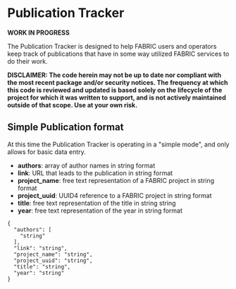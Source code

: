 # Publication Tracker

**WORK IN PROGRESS**

The Publication Tracker is designed to help FABRIC users and operators keep track of publications that have in some way utilized FABRIC services to do their work.


**DISCLAIMER: The code herein may not be up to date nor compliant with the most recent package and/or security notices. The frequency at which this code is reviewed and updated is based solely on the lifecycle of the project for which it was written to support, and is not actively maintained outside of that scope. Use at your own risk.**

## Simple Publication format

At this time the Publication Tracker is operating in a "simple mode", and only allows for basic data entry.

- **authors**: array of author names in string format
- **link**: URL that leads to the publication in string format
- **project_name**: free text representation of a FABRIC project in string format
- **project_uuid**: UUID4 reference to a FABRIC project in string format
- **title**: free text representation of the title in string string
- **year**: free text representation of the year in string format

```
{
  "authors": [
    "string"
  ],
  "link": "string",
  "project_name": "string",
  "project_uuid": "string",
  "title": "string",
  "year": "string"
}
```
